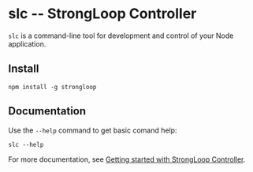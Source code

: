 # slc -- StrongLoop Controller

`slc` is a command-line tool for development and control of your Node
application.

## Install

    npm install -g strongloop

## Documentation

Use the `--help` command to get basic comand help:

    slc --help

For more documentation, see
[Getting started with StrongLoop Controller](http://docs.strongloop.com/display/SLC/Getting+started+with+StrongLoop+Controller).
